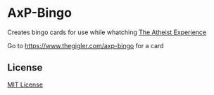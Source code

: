 # AxP-Bingo

Creates bingo cards for use while whatching [The Atheist Experience](https://www.youtube.com/channel/UCprs0DXUS-refN1i8FkQkdg)

Go to https://www.thegigler.com/axp-bingo for a card

## License

[MIT License](/LICENSE)
